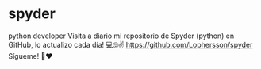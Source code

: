 # spyder
python developer
Visita a diario mi repositorio de Spyder (python) en GitHub, lo actualizo cada día! 💻🤓✌️
https://github.com/Lophersson/spyder
Sígueme! 🥰❤️
